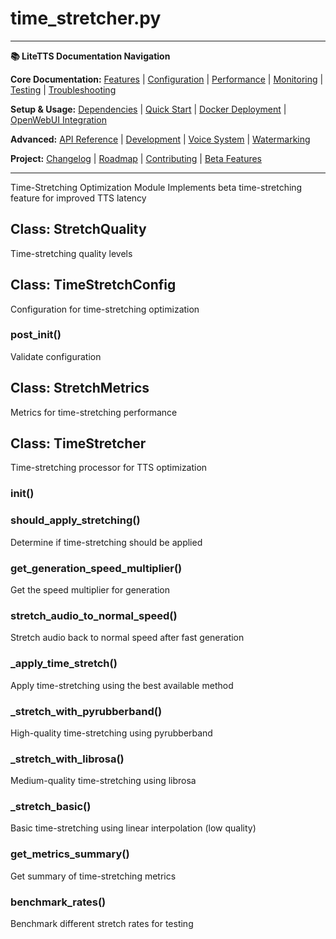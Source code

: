 # time_stretcher.py

---
**📚 LiteTTS Documentation Navigation**

**Core Documentation:** [Features](../../../../../FEATURES.md) | [Configuration](../../../../../CONFIGURATION.md) | [Performance](../../../../../PERFORMANCE.md) | [Monitoring](../../../../../MONITORING.md) | [Testing](../../../../../TESTING.md) | [Troubleshooting](../../../../../TROUBLESHOOTING.md)

**Setup & Usage:** [Dependencies](../../../../../DEPENDENCIES.md) | [Quick Start](../../../../../usage/QUICK_START_COMMANDS.md) | [Docker Deployment](../../../../../usage/DOCKER-DEPLOYMENT.md) | [OpenWebUI Integration](../../../../../usage/OPENWEBUI-INTEGRATION.md)

**Advanced:** [API Reference](../../../../API_REFERENCE.md) | [Development](../../../../../development/README.md) | [Voice System](../../../../../voices/README.md) | [Watermarking](../../../../../WATERMARKING.md)

**Project:** [Changelog](../../../../../CHANGELOG.md) | [Roadmap](../../../../../ROADMAP.md) | [Contributing](../../../../../CONTRIBUTIONS.md) | [Beta Features](../../../../../BETA_FEATURES.md)

---


Time-Stretching Optimization Module
Implements beta time-stretching feature for improved TTS latency


## Class: StretchQuality

Time-stretching quality levels

## Class: TimeStretchConfig

Configuration for time-stretching optimization

### __post_init__()

Validate configuration

## Class: StretchMetrics

Metrics for time-stretching performance

## Class: TimeStretcher

Time-stretching processor for TTS optimization

### __init__()

### should_apply_stretching()

Determine if time-stretching should be applied

### get_generation_speed_multiplier()

Get the speed multiplier for generation

### stretch_audio_to_normal_speed()

Stretch audio back to normal speed after fast generation

### _apply_time_stretch()

Apply time-stretching using the best available method

### _stretch_with_pyrubberband()

High-quality time-stretching using pyrubberband

### _stretch_with_librosa()

Medium-quality time-stretching using librosa

### _stretch_basic()

Basic time-stretching using linear interpolation (low quality)

### get_metrics_summary()

Get summary of time-stretching metrics

### benchmark_rates()

Benchmark different stretch rates for testing

